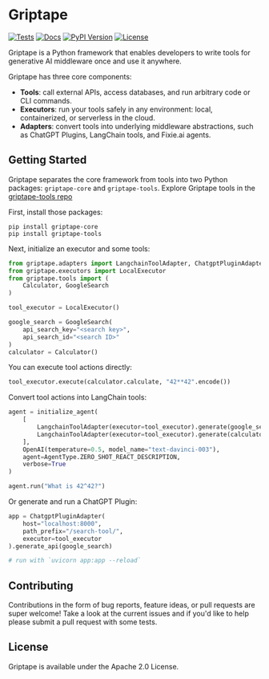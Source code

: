 # Griptape

[![Tests](https://github.com/griptape-ai/griptape-core/actions/workflows/tests.yml/badge.svg)](https://github.com/griptape-ai/griptape-core/actions/workflows/tests.yml)
[![Docs](https://readthedocs.org/projects/griptape/badge/)](https://griptape.readthedocs.io)
[![PyPI Version](https://img.shields.io/pypi/v/griptape-core.svg)](https://pypi.python.org/pypi/griptape-core)
[![License](https://img.shields.io/badge/License-Apache%202.0-blue.svg)](https://github.com/gitbucket/gitbucket/blob/master/LICENSE)

Griptape is a Python framework that enables developers to write tools for generative AI middleware once and use it anywhere.

Griptape has three core components:

- **Tools**: call external APIs, access databases, and run arbitrary code or CLI commands.
- **Executors**: run your tools safely in any environment: local, containerized, or serverless in the cloud.
- **Adapters**: convert tools into underlying middleware abstractions, such as ChatGPT Plugins, LangChain tools, and Fixie.ai agents.

## Getting Started

Griptape separates the core framework from tools into two Python packages: `griptape-core` and `griptape-tools`. Explore Griptape tools in the [griptape-tools repo](https://github.com/griptape-ai/griptape-tools)

First, install those packages:

```
pip install griptape-core
pip install griptape-tools
```

Next, initialize an executor and some tools:

```python
from griptape.adapters import LangchainToolAdapter, ChatgptPluginAdapter
from griptape.executors import LocalExecutor
from griptape.tools import (
    Calculator, GoogleSearch
)

tool_executor = LocalExecutor()

google_search = GoogleSearch(
    api_search_key="<search key>",
    api_search_id="<search ID>"
)
calculator = Calculator()
```

You can execute tool actions directly:

```python
tool_executor.execute(calculator.calculate, "42**42".encode())
```

Convert tool actions into LangChain tools:

```python
agent = initialize_agent(
    [
        LangchainToolAdapter(executor=tool_executor).generate(google_search.search),
        LangchainToolAdapter(executor=tool_executor).generate(calculator.calculate)
    ],
    OpenAI(temperature=0.5, model_name="text-davinci-003"),
    agent=AgentType.ZERO_SHOT_REACT_DESCRIPTION,
    verbose=True
)

agent.run("What is 42^42?")
```

Or generate and run a ChatGPT Plugin:

```python
app = ChatgptPluginAdapter(
    host="localhost:8000",
    path_prefix="/search-tool/",
    executor=tool_executor
).generate_api(google_search)

# run with `uvicorn app:app --reload`
```

## Contributing

Contributions in the form of bug reports, feature ideas, or pull requests are super welcome! Take a look at the current issues and if you'd like to help please submit a pull request with some tests.

## License

Griptape is available under the Apache 2.0 License.